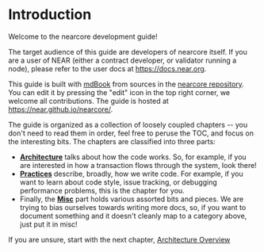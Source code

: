 # Introduction

Welcome to the nearcore development guide!

The target audience of this guide are developers of nearcore itself. If you are
a user of NEAR (either a contract developer, or validator running a node),
please refer to the user docs at <https://docs.near.org>.

This guide is built with [mdBook](https://rust-lang.github.io/mdBook/index.html)
from sources in the [nearcore repository](https://github.com/near/nearcore/).
You can edit it by pressing the "edit" icon in the top right corner, we welcome
all contributions. The guide is hosted at <https://near.github.io/nearcore/>.

The guide is organized as a collection of loosely coupled chapters -- you don't
need to read them in order, feel free to peruse the TOC, and focus on
the interesting bits. The chapters are classified into three parts:

* [**Architecture**](./architecture/index.html) talks about how the code works.
  So, for example, if you are interested in how a transaction flows through the
  system, look there!
* [**Practices**](./practices/index.html) describe, broadly, how we write code.
  For example, if you want to learn about code style, issue tracking, or
  debugging performance problems, this is the chapter for you.
* Finally, the [**Misc**](./misc/index.html) part holds various assorted bits
  and pieces. We are trying to bias ourselves towards writing more docs, so, if
  you want to document something and it doesn't cleanly map to a category above,
  just put it in misc!

If you are unsure, start with the next chapter, [Architecture Overview](./architecture/index.html)
